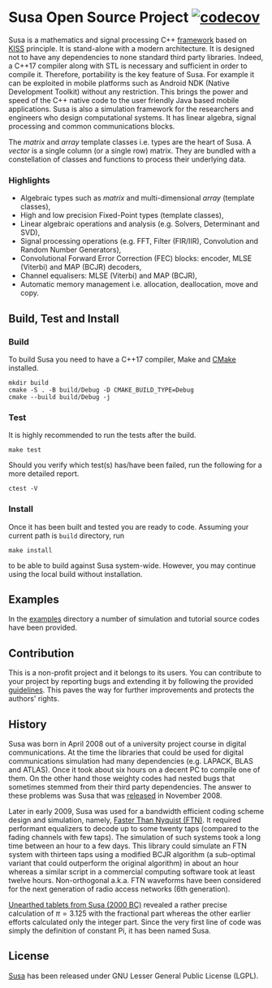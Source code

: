 # Susa Open Source Project [![codecov][codecov-badge]][codecov-link]

Susa is a mathematics and signal processing C++ [framework](https://en.wikipedia.org/wiki/Software_framework) based on [KISS](https://en.wikipedia.org/wiki/KISS_principle)
 principle. It is stand-alone with a modern architecture. It is designed not to have any dependencies to none standard third
 party libraries. Indeed, a C++17 compiler along with STL is necessary and sufficient in order to compile it. Therefore,
 portability is the key feature of Susa. For example it can be exploited in mobile platforms such as Android NDK (Native
 Development Toolkit) without any restriction. This brings the power and speed of the C++ native code to the user friendly
 Java based mobile applications. Susa is also a simulation framework for the researchers and engineers who design
 computational systems. It has linear algebra, signal processing and common communications blocks.

The *matrix* and *array* template classes i.e. types are the heart of Susa. A *vector* is a single column (or a single row) matrix. They are bundled with a constellation of classes and functions to process their underlying data.

### Highlights
 - Algebraic types such as *matrix* and multi-dimensional *array* (template classes),
 - High and low precision Fixed-Point types (template classes),
 - Linear algebraic operations and analysis (e.g. Solvers, Determinant and SVD),
 - Signal processing operations (e.g. FFT, Filter (FIR/IIR), Convolution and Random Number Generators),
 - Convolutional Forward Error Correction (FEC) blocks: encoder, MLSE (Viterbi) and MAP (BCJR) decoders,
 - Channel equalisers: MLSE (Viterbi) and MAP (BCJR),
 - Automatic memory management i.e. allocation, deallocation, move and copy.

## Build, Test and Install
### Build
To build Susa you need to have a C++17 compiler, Make and [CMake](https://cmake.org) installed.

```
mkdir build
cmake -S . -B build/Debug -D CMAKE_BUILD_TYPE=Debug
cmake --build build/Debug -j
```

### Test
It is highly recommended to run the tests after the build.

```
make test
```
Should you verify which test(s) has/have been failed, run the following for a more detailed report.

```
ctest -V
```
### Install
Once it has been built and tested you are ready to code. Assuming your current path is `build` directory, run
```
make install
```
to be able to build against Susa system-wide. However, you may continue using the local build without installation.
## Examples
In the [examples](https://github.com/libsusa/susa/tree/master/examples) directory
a number of simulation and tutorial source codes have been provided.
## Contribution
This is a non-profit project and it belongs to its users. You can contribute to your project by reporting bugs and extending it by following the provided [guidelines](https://guides.github.com/activities/forking). This paves the way for further improvements and protects the authors' rights.
## History
Susa was born in April 2008 out of a university project course in digital communications.
At the time the libraries that could be used for digital communications simulation had
many dependencies (e.g. LAPACK, BLAS and ATLAS).
Once it took about six hours on a decent PC to compile one of them. On the other hand those
weighty codes had nested bugs that sometimes stemmed from their third party dependencies.
The answer to these problems was Susa that was [released](http://sourceforge.net/projects/susa)
in November 2008.

Later in early 2009, Susa was used for a bandwidth efficient coding scheme design and simulation, namely,
[Faster Than Nyquist (FTN)](http://www.eit.lth.se/fileadmin/eit/courses/eit085f/AndersonFasterThanNyquistSignaling.pdf).
It required performant equalizers to decode up to some twenty taps (compared to the fading channels with few taps).
The simulation of such systems took a long time between an hour to a few days. This library could simulate
an FTN system with thirteen taps using a modified BCJR algorithm (a sub-optimal variant that could outperform
the original algorithm) in about an hour whereas a similar script in a commercial computing software took
at least twelve hours. Non-orthogonal a.k.a. FTN waveforms have been considered for the next generation of radio access networks (6th generation).

[Unearthed tablets from Susa (2000 BC)](https://www.britannica.com/science/pi-mathematics) revealed a rather precise calculation of $\pi = 3.125$ with the fractional part
whereas the other earlier efforts calculated only the integer part.
Since the very first line of code was simply the definition of constant Pi, it has been named Susa.

## License
[Susa](http://libsusa.org) has been released under GNU Lesser General Public License (LGPL).


[codecov-link]:  https://codecov.io/gh/libsusa/susa
[codecov-badge]: https://codecov.io/gh/libsusa/susa/branch/master/graph/badge.svg
[travis-link]: https://travis-ci.com/libsusa/susa
[travis-badge]: https://travis-ci.com/libsusa/susa.svg?branch=master
